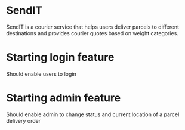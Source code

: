 # SendIT
SendIT is a courier service that helps users deliver parcels to different destinations and provides courier quotes based on weight categories. 

# Starting login feature
Should enable users to login

# Starting admin feature
Should enable admin to change status and current location of a parcel delivery order